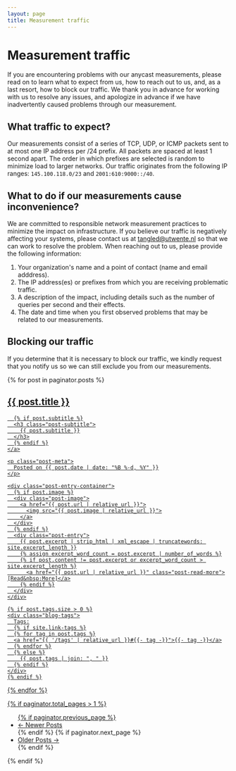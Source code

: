 ```yaml
---
layout: page
title: Measurement traffic
---
```


# Measurement traffic

If you are encountering problems with our anycast measurements, please read on to learn what to expect from us, how to reach out to us, and, as a last resort, how to block our traffic.
We thank you in advance for working with us to resolve any issues, and apologize in advance if we have inadvertently caused problems through our measurement.

## What traffic to expect?

Our measurements consist of a series of TCP, UDP, or ICMP packets sent to at most one IP address per /24 prefix. All packets are spaced at least 1 second apart. The order in which prefixes are selected is random to minimize load to larger networks.
Our traffic originates from the following IP ranges: `145.100.118.0/23` and `2001:610:9000::/40`.

## What to do if our measurements cause inconvenience?

We are committed to responsible network measurement practices to minimize the impact on infrastructure. If you believe our traffic is negatively affecting your systems, please contact us at tangled@utwente.nl so that we can work to resolve the problem. When reaching out to us, please provide the following information:

1. Your organization's name and a point of contact (name and email adddress).
2. The IP address(es) or prefixes from which you are receiving problematic traffic.
3. A description of the impact, including details such as the number of queries per second and their effects.
4. The date and time when you first observed problems that may be related to our measurements.

## Blocking our traffic

If you determine that it is necessary to block our traffic, we kindly request that you notify us so we can still exclude you from our measurements.

<div class="posts-list">
  {% for post in paginator.posts %}
  <article class="post-preview">
    <a href="{{ post.url | relative_url }}">
	  <h2 class="post-title">{{ post.title }}</h2>

	  {% if post.subtitle %}
	  <h3 class="post-subtitle">
	    {{ post.subtitle }}
	  </h3>
	  {% endif %}
    </a>

    <p class="post-meta">
      Posted on {{ post.date | date: "%B %-d, %Y" }}
    </p>

    <div class="post-entry-container">
      {% if post.image %}
      <div class="post-image">
        <a href="{{ post.url | relative_url }}">
          <img src="{{ post.image | relative_url }}">
        </a>
      </div>
      {% endif %}
      <div class="post-entry">
        {{ post.excerpt | strip_html | xml_escape | truncatewords: site.excerpt_length }}
        {% assign excerpt_word_count = post.excerpt | number_of_words %}
        {% if post.content != post.excerpt or excerpt_word_count > site.excerpt_length %}
          <a href="{{ post.url | relative_url }}" class="post-read-more">[Read&nbsp;More]</a>
        {% endif %}
      </div>
    </div>

    {% if post.tags.size > 0 %}
    <div class="blog-tags">
      Tags:
      {% if site.link-tags %}
      {% for tag in post.tags %}
      <a href="{{ '/tags' | relative_url }}#{{- tag -}}">{{- tag -}}</a>
      {% endfor %}
      {% else %}
        {{ post.tags | join: ", " }}
      {% endif %}
    </div>
    {% endif %}

   </article>
  {% endfor %}
</div>

{% if paginator.total_pages > 1 %}
<ul class="pager main-pager">
  {% if paginator.previous_page %}
  <li class="previous">
    <a href="{{ paginator.previous_page_path | relative_url }}">&larr; Newer Posts</a>
  </li>
  {% endif %}
  {% if paginator.next_page %}
  <li class="next">
    <a href="{{ paginator.next_page_path | relative_url }}">Older Posts &rarr;</a>
  </li>
  {% endif %}
</ul>
{% endif %}

